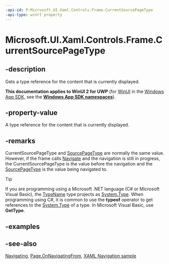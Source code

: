 ```yaml
---
-api-id: P:Microsoft.UI.Xaml.Controls.Frame.CurrentSourcePageType
-api-type: winrt property
---
```


<!-- Property syntax
public Windows.UI.Xaml.Interop.TypeName CurrentSourcePageType { get; }
-->

# Microsoft.UI.Xaml.Controls.Frame.CurrentSourcePageType

## -description
Gets a type reference for the content that is currently displayed.

**This documentation applies to WinUI 2 for UWP** (for [WinUI](/windows/apps/winui/winui3/) in the [Windows App SDK](/windows/apps/windows-app-sdk/), see the **[Windows App SDK namespaces](/windows/windows-app-sdk/api/winrt/)**).

## -property-value
A type reference for the content that is currently displayed.

## -remarks
CurrentSourcePageType and [SourcePageType](frame_sourcepagetype.md) are normally the same value. However, if the frame calls [Navigate](frame_navigate_1557370995.md) and the navigation is still in progress, the CurrentSourcePageType is the value before the navigation and the [SourcePageType](frame_sourcepagetype.md) is the value being navigated to.



> [!TIP]
> If you are programming using a Microsoft .NET language (C# or Microsoft Visual Basic), the [TypeName](/uwp/api/windows.ui.xaml.interop.typename) type projects as [System.Type](/dotnet/api/system.type?view=dotnet-uwp-10.0&preserve-view=true). When programming using C#, it is common to use the **typeof** operator to get references to the [System.Type](/dotnet/api/system.type?view=dotnet-uwp-10.0&preserve-view=true) of a type. In Microsoft Visual Basic, use **GetType**.

## -examples

## -see-also
[Navigating](frame_navigating.md), [Page.OnNavigatingFrom](page_onnavigatingfrom_1820075439.md), [XAML Navigation sample](https://github.com/microsoft/Windows-universal-samples/tree/master/Samples/XamlNavigation)
